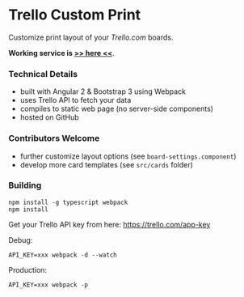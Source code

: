 # Trello Custom Print

Customize print layout of your *Trello.com* boards.

**Working service is [>> here <<](https://yarosla.github.io/trello-custom-print/)**.

### Technical Details

- built with Angular 2 & Bootstrap 3 using Webpack
- uses Trello API to fetch your data
- compiles to static web page (no server-side components)
- hosted on GitHub

### Contributors Welcome

- further customize layout options (see `board-settings.component`)
- develop more card templates (see `src/cards` folder)

### Building

    npm install -g typescript webpack
    npm install

Get your Trello API key from here: https://trello.com/app-key

Debug:

    API_KEY=xxx webpack -d --watch

Production:

    API_KEY=xxx webpack -p

